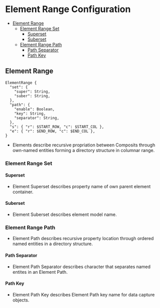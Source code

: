 # Element Range Configuration
+ [Element Range](#element-range)
  + [Element Range Set](#element-range-set)
    - [Superset](#superset)
    - [Suberset](#suberset)
  + [Element Range Path](#element-range-path)
    - [Path Separator](#path-separator)
    - [Path Key](#path-key)

## Element Range
```
ElementRange {
  "set": {
    "super": String,
    "suber": String,
  },
  "path": {
    "enable": Boolean,
    "key": String,
    "separator": String,
  },
  "s": { "r": $START_ROW, "c": $START_COL },
  "e": { "r": $END_ROW, "c": $END_COL },
}
```
- Elements describe recursive propriation between Composits through own-named entities forming a directory structure in columnar range. 
### Element Range Set
#### Superset
- Element Superset describes property name of own parent element container. 
#### Suberset
- Element Suberset describes element model name. 

### Element Range Path
- Element Path describes recursive property location through ordered named entities in a directory structure. 
#### Path Separator
- Element Path Separator describes character that separates named entites in an Element Path. 
#### Path Key
- Element Path Key describes Element Path key name for data capture objects. 
